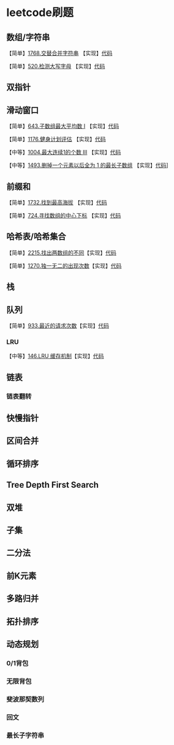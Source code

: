 # leetcode刷题

## 数组/字符串
【简单】[1768.交替合并字符串](https://leetcode.cn/problems/merge-strings-alternately/description/) 【实现】[代码](https://github.com/yangjinyang0402/leetcode/blob/master/src/problem1768/Solution.java)

【简单】[520.检测大写字母](https://leetcode.cn/problems/detect-capital/description/) 【实现】[代码](https://github.com/yangjinyang0402/leetcode/blob/master/src/problem520/Solution.java)

## 双指针

## 滑动窗口
【简单】[643.子数组最大平均数 I](https://leetcode.cn/problems/maximum-average-subarray-i/) 【实现】[代码](https://github.com/yangjinyang0402/leetcode/blob/master/src/problem643/Solution.java)

【简单】[1176.健身计划评估](https://leetcode.cn/problems/diet-plan-performance/) 【实现】[代码](https://github.com/yangjinyang0402/leetcode/blob/master/src/problem1176/Solution.java)

【中等】[1004.最大连续1的个数 III](https://leetcode.cn/problems/max-consecutive-ones-iii/description/) 【实现】[代码](https://github.com/yangjinyang0402/leetcode/blob/master/src/problem1004/Solution.java)

【中等】[1493.删掉一个元素以后全为 1 的最长子数组](https://leetcode.cn/problems/longest-subarray-of-1s-after-deleting-one-element/description/) 【实现】[代码](https://github.com/yangjinyang0402/leetcode/blob/master/src/problem1493/Solution.java)]

## 前缀和
【简单】[1732.找到最高海拔](https://leetcode.cn/problems/find-the-highest-altitude/description/) 【实现】[代码](https://github.com/yangjinyang0402/leetcode/blob/master/src/problem1732/Solution.java)

【简单】[724.寻找数组的中心下标](https://leetcode.cn/problems/find-pivot-index/description/) 【实现】[代码](https://github.com/yangjinyang0402/leetcode/blob/master/src/problem724/Solution.java)

## 哈希表/哈希集合
【简单】[2215.找出两数组的不同](https://leetcode.cn/problems/find-the-difference-of-two-arrays/description/)【实现】[代码](https://github.com/yangjinyang0402/leetcode/blob/master/src/problem2215/Solution.java)

【简单】[1270.独一无二的出现次数](https://leetcode.cn/problems/unique-number-of-occurrences/description/)【实现】[代码](https://github.com/yangjinyang0402/leetcode/blob/master/src/problem1270/Solution.java)

## 栈

## 队列
【简单】[933.最近的请求次数](https://leetcode.cn/problems/number-of-recent-calls/description/)【实现】[代码](https://github.com/yangjinyang0402/leetcode/blob/master/src/problem933/RecentCounter.java)
### LRU
【中等】[146.LRU 缓存机制](https://leetcode.cn/problems/lru-cache/description/)【实现】[代码](https://github.com/yangjinyang0402/leetcode/blob/master/src/problem146/LRUCache.java)

## 链表
### 链表翻转

## 快慢指针

## 区间合并

## 循环排序

## Tree Depth First Search

## 双堆

## 子集

## 二分法

## 前K元素

## 多路归并

## 拓扑排序

## 动态规划

### 0/1背包

### 无限背包

### 斐波那契数列

### 回文

### 最长子字符串
